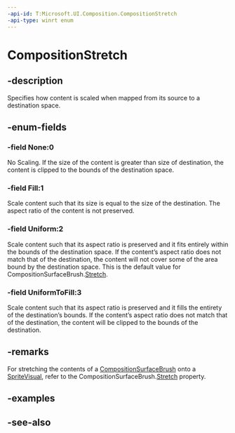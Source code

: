 ```yaml
---
-api-id: T:Microsoft.UI.Composition.CompositionStretch
-api-type: winrt enum
---
```


<!-- Enumeration syntax
public enum Windows.UI.Composition.CompositionStretch : int
-->

# CompositionStretch

## -description
Specifies how content is scaled when mapped from its source to a destination space.

## -enum-fields
### -field None:0
No Scaling. If the size of the content is greater than size of destination, the content is clipped to the bounds of the destination space.

### -field Fill:1
Scale content such that its size is equal to the size of the destination. The aspect ratio of the content is not preserved.

### -field Uniform:2
Scale content such that its aspect ratio is preserved and it fits entirely within the bounds of the destination space. If the content’s aspect ratio does not match that of the destination, the content will not cover some of the area bound by the destination space. This is the default value for CompositionSurfaceBrush.[Stretch](compositionsurfacebrush_stretch.md).

### -field UniformToFill:3
Scale content such that its aspect ratio is preserved and it fills the entirety of the destination’s bounds. If the content’s aspect ratio does not match that of the destination, the content will be clipped to the bounds of the destination.


## -remarks
For stretching the contents of a [CompositionSurfaceBrush](compositionsurfacebrush.md) onto a [SpriteVisual](spritevisual.md), refer to the CompositionSurfaceBrush.[Stretch](compositionsurfacebrush_stretch.md) property.

## -examples

## -see-also
